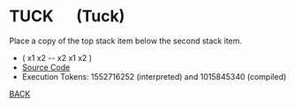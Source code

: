 # TUCK &emsp; (Tuck)
Place a copy of the top stack item below the second stack item.
* ( x1 x2 -- x2 x1 x2 )
* [Source Code](../words/core_ext/Tuck.cs)
* Execution Tokens: 1552716252 (interpreted) and 1015845340 (compiled)


[BACK](builtins.md#Tuck)
